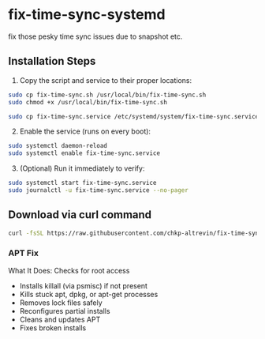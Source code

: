 # fix-time-sync-systemd
fix those pesky time sync issues due to snapshot etc.

## Installation Steps
1. Copy the script and service to their proper locations:
```bash
sudo cp fix-time-sync.sh /usr/local/bin/fix-time-sync.sh
sudo chmod +x /usr/local/bin/fix-time-sync.sh

sudo cp fix-time-sync.service /etc/systemd/system/fix-time-sync.service
```
2. Enable the service (runs on every boot):
```bash
sudo systemctl daemon-reload
sudo systemctl enable fix-time-sync.service
```
3. (Optional) Run it immediately to verify:
```bash
sudo systemctl start fix-time-sync.service
sudo journalctl -u fix-time-sync.service --no-pager
```
## Download via curl command
```bash
curl -fsSL https://raw.githubusercontent.com/chkp-altrevin/fix-time-sync-systemd/main/fix-time-sync.sh -o fix-time-sync.sh && curl -fsSL https://raw.githubusercontent.com/chkp-altrevin/fix-time-sync-systemd/main/fix-time-sync.service -o fix-time-sync.service &&chmod +x fix-time-sync.sh fix-time-sync.service
```

### APT Fix
What It Does:
Checks for root access

- Installs killall (via psmisc) if not present
- Kills stuck apt, dpkg, or apt-get processes
- Removes lock files safely
- Reconfigures partial installs
- Cleans and updates APT
- Fixes broken installs

